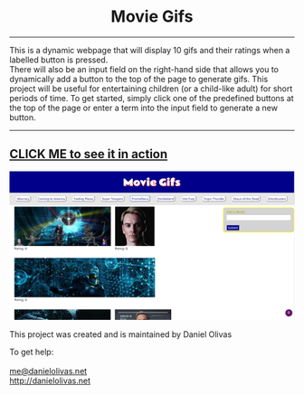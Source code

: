 <h1 align="center">
Movie Gifs
</h1>

***

This is a dynamic webpage that will display 10 gifs and their ratings when a labelled button is pressed.  
There will also be an input field
on the right-hand side that allows you to dynamically add a button to the top of the 
page to generate gifs.  This project will be useful 
for entertaining children (or a child-like adult) for short periods 
of time.  To get started, simply click one of the predefined buttons at the top of the page or enter a term into the 
input field to generate a new button.

---
[CLICK ME to see it in action](https://olivas1406.github.io/Movie_Gifs/)
<br>
---
![Movie Gif Screen Cap](./giphy.png)

This project was created and is maintained by Daniel Olivas

To get help:<br><br>
me@danielolivas.net<br>
http://danielolivas.net
              



